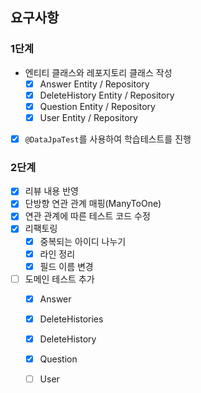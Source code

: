 ## 요구사항

### 1단계

- 엔티티 클래스와 레포지토리 클래스 작성
    - [X] Answer Entity / Repository
    - [X] DeleteHistory Entity / Repository
    - [X] Question Entity / Repository
    - [X] User Entity / Repository

- [X] `@DataJpaTest`를 사용하여 학습테스트를 진행

### 2단계

- [x] 리뷰 내용 반영
- [X] 단방향 연관 관계 매핑(ManyToOne)
- [X] 연관 관계에 따른 테스트 코드 수정
- [X] 리팩토링
  - [X] 중복되는 아이디 나누기
  - [X] 라인 정리
  - [X] 필드 이름 변경
- [ ] 도메인 테스트 추가
  - [X] Answer
  - [X] DeleteHistories
  - [X] DeleteHistory
  - [X] Question
  - [ ] User
  